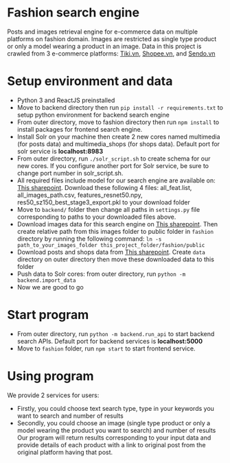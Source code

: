 # Fashion search engine

Posts and images retrieval engine for e-commerce data on multiple platforms on fashion domain. Images are restricted as single type product or only a model wearing a product in an image. Data in this project is crawled from 3 e-commerce platforms: [Tiki.vn](tiki.vn), [Shopee.vn](shopee.vn), and [Sendo.vn](sendo.vn)

# Setup environment and data

- Python 3 and ReactJS preinstalled
- Move to backend directory then run `pip install -r requirements.txt` to setup python environment for backend search engine
- From outer directory, move to fashion directory then run `npm install` to install packages for frontend search engine.
- Install Solr on your machine then create 2 new cores named multimedia (for posts data) and multimedia_shops (for shops data). Default port for solr service is **localhost:8983**
- From outer directory, run `./solr_script.sh` to create schema for our new cores. If you configure another port for Solr service, be sure to change port number in solr_script.sh.
- All required files include model for our search engine are available on: [This sharepoint](https://husteduvn-my.sharepoint.com/personal/thanh_lt163705_sis_hust_edu_vn/_layouts/15/onedrive.aspx?id=%2Fpersonal%2Fthanh%5Flt163705%5Fsis%5Fhust%5Fedu%5Fvn%2FDocuments%2Fdata%2Fmulti%5Fmedia%2Ffeature%5Ffrom%5Fpretrained&originalPath=aHR0cHM6Ly9odXN0ZWR1dm4tbXkuc2hhcmVwb2ludC5jb20vOmY6L2cvcGVyc29uYWwvdGhhbmhfbHQxNjM3MDVfc2lzX2h1c3RfZWR1X3ZuL0VuQWhJeTIwT3BOQ3VXWlNxVVRmSGZ3QlRtVzBRQ2ppLUVnUVpaVW1RcUQxVXc_cnRpbWU9Nk1Zc3duSUEyRWc). Download these following 4 files: all_feat.list, all_images_path.csv, features_resnet50.npy, res50_sz150_best_stage3_export.pkl to your download folder
- Move to `backend/` folder then change all paths in `settings.py` file corresponding to paths to your downloaded files above.
- Download images data for this search engine on [This sharepoint](https://husteduvn-my.sharepoint.com/:u:/g/personal/thanh_lt163705_sis_hust_edu_vn/EchO3VtpXRFKmGq1z9UFPkIBN_AkZ9tjlkOThdNbUxF4RQ?e=W73ZdN). Then create relative path from this images folder to public folder in `fashion` directory by running the following command: `ln -s path_to_your_images_folder this_project_folder/fashion/public`
- Download posts and shops data from [This sharepoint](). Create `data` directory on outer directory then move these downloaded data to this folder
- Push data to Solr cores: from outer directory, run `python -m backend.import_data`
- Now we are good to go

# Start program

- From outer directory, run `python -m backend.run_api` to start backend search APIs. Default port for backend services is **localhost:5000**
- Move to `fashion` folder, run `npm start` to start frontend service.

# Using program

We provide 2 services for users: 
- Firstly, you could choose text search type, type in your keywords you want to search and number of results
- Secondly, you could choose an image (single type product or only a model wearing the product you want to search) and number of results
Our program will return results corresponding to your input data and provide details of each product with a link to original post from the original platform having that post.
